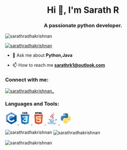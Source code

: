 <h1 align="center">Hi 👋, I'm Sarath R</h1>
<h3 align="center">A passionate python developer.</h3>

<p align="left"> <img src="https://komarev.com/ghpvc/?username=sarathradhakrishnan&label=Profile%20views&color=0e75b6&style=flat" alt="sarathradhakrishnan" /> </p>

<p align="left"> <a href="https://github.com/ryo-ma/github-profile-trophy"><img src="https://github-profile-trophy.vercel.app/?username=sarathradhakrishnan" alt="sarathradhakrishnan" /></a> </p>

- 💬 Ask me about **Python,Java**

- 📫 How to reach me **sarathrk1@outlook.com**

<h3 align="left">Connect with me:</h3>
<p align="left">
<a href="https://instagram.com/sarathradhakrishnan_" target="blank"><img align="center" src="https://image.similarpng.com/very-thumbnail/2020/05/Glossy-Instagram-logo-PNG.png" alt="sarathradhakrishnan_" height="30" width="40" /></a>
</p>

<h3 align="left">Languages and Tools:</h3>
<p align="left"> <a href="https://www.cprogramming.com/" target="_blank"> <img src="https://raw.githubusercontent.com/devicons/devicon/master/icons/c/c-original.svg" alt="c" width="40" height="40"/> </a> <a href="https://www.w3schools.com/css/" target="_blank"> <img src="https://raw.githubusercontent.com/devicons/devicon/master/icons/css3/css3-original-wordmark.svg" alt="css3" width="40" height="40"/> </a> <a href="https://www.w3.org/html/" target="_blank"> <img src="https://raw.githubusercontent.com/devicons/devicon/master/icons/html5/html5-original-wordmark.svg" alt="html5" width="40" height="40"/> </a> <a href="https://www.java.com" target="_blank"> <img src="https://raw.githubusercontent.com/devicons/devicon/master/icons/java/java-original.svg" alt="java" width="40" height="40"/> </a> <a href="https://www.python.org" target="_blank"> <img src="https://raw.githubusercontent.com/devicons/devicon/master/icons/python/python-original.svg" alt="python" width="40" height="40"/> </a> </p>

<p><img align="left" src="https://github-readme-stats.vercel.app/api/top-langs?username=sarathradhakrishnan&show_icons=true&locale=en&layout=compact" alt="sarathradhakrishnan" /></p>

<p>&nbsp;<img align="center" src="https://github-readme-stats.vercel.app/api?username=sarathradhakrishnan&show_icons=true&locale=en" alt="sarathradhakrishnan" /></p>

<p><img align="center" src="https://github-readme-streak-stats.herokuapp.com/?user=sarathradhakrishnan&" alt="sarathradhakrishnan" /></p>
